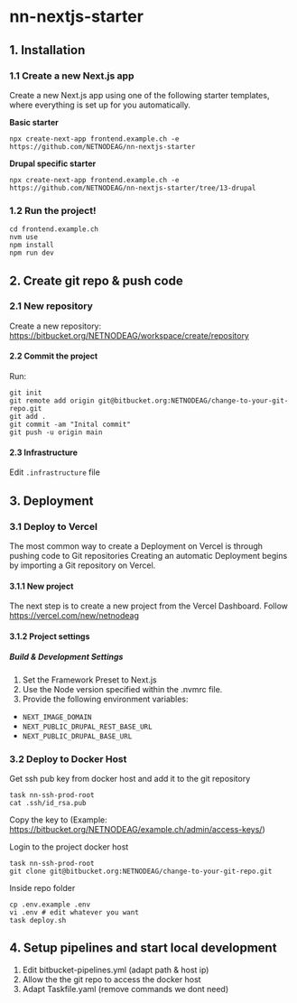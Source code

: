 # nn-nextjs-starter

## 1. Installation

### 1.1 Create a new Next.js app

Create a new Next.js app using one of the following starter templates, where everything is set up for you automatically.

**Basic starter**

```
npx create-next-app frontend.example.ch -e https://github.com/NETNODEAG/nn-nextjs-starter
```

**Drupal specific starter**

```
npx create-next-app frontend.example.ch -e https://github.com/NETNODEAG/nn-nextjs-starter/tree/13-drupal
```

### 1.2 Run the project!

```
cd frontend.example.ch
nvm use
npm install
npm run dev
```

## 2. Create git repo & push code

### 2.1 New repository

Create a new repository: https://bitbucket.org/NETNODEAG/workspace/create/repository

#### 2.2 Commit the project

Run:

```
git init
git remote add origin git@bitbucket.org:NETNODEAG/change-to-your-git-repo.git
git add .
git commit -am "Inital commit"
git push -u origin main
```

#### 2.3 Infrastructure

Edit `.infrastructure` file

## 3. Deployment

### 3.1 Deploy to Vercel

The most common way to create a Deployment on Vercel is through pushing code to Git repositories Creating an automatic Deployment begins by importing a Git repository on Vercel.

#### 3.1.1 New project

The next step is to create a new project from the Vercel Dashboard. Follow https://vercel.com/new/netnodeag

#### 3.1.2 Project settings

##### Build & Development Settings

1. Set the Framework Preset to Next.js
2. Use the Node version specified within the .nvmrc file.
3. Provide the following environment variables:

- `NEXT_IMAGE_DOMAIN`
- `NEXT_PUBLIC_DRUPAL_REST_BASE_URL`
- `NEXT_PUBLIC_DRUPAL_BASE_URL`

### 3.2 Deploy to Docker Host

Get ssh pub key from docker host and add it to the git repository

```
task nn-ssh-prod-root
cat .ssh/id_rsa.pub
```

Copy the key to (Example: https://bitbucket.org/NETNODEAG/example.ch/admin/access-keys/)

Login to the project docker host

```
task nn-ssh-prod-root
git clone git@bitbucket.org:NETNODEAG/change-to-your-git-repo.git
```

Inside repo folder

```
cp .env.example .env
vi .env # edit whatever you want
task deploy.sh
```

## 4. Setup pipelines and start local development

1. Edit bitbucket-pipelines.yml (adapt path & host ip)
2. Allow the the git repo to access the docker host
3. Adapt Taskfile.yaml (remove commands we dont need)
